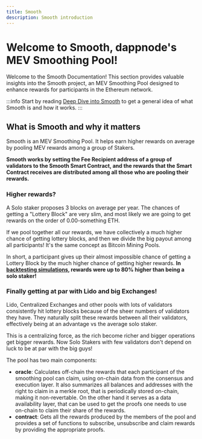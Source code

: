 ```yaml
---
title: Smooth
description: Smooth introduction
---
```


# Welcome to Smooth, dappnode's MEV Smoothing Pool!

Welcome to the Smooth Documentation! This section provides valuable insights into the Smooth project, an MEV Smoothing Pool designed to enhance rewards for participants in the Ethereum network. 

:::info
Start by reading [Deep Dive into Smooth](/docs/smooth/deep-dive-into-smooth/overview.md) to get a general idea of what Smooth is and how it works.
:::
## What is Smooth and why it matters

Smooth is an MEV Smoothing Pool. It helps earn higher rewards on average by pooling MEV rewards among a group of Stakers. 

**Smooth works by setting the Fee Recipient address of a group of validators to the Smooth Smart Contract, and the rewards that the Smart Contract receives are distributed among all those who are pooling their rewards.**

### Higher rewards?

A Solo staker proposes 3 blocks on average per year. The chances of getting a "Lottery Block" are very slim, and most likely we are going to get rewards on the order of 0.00-something ETH. 

If we pool together all our rewards, we have collectively a much higher chance of getting lottery blocks, and then we divide the big payout among all participants! It's the same concept as Bitcoin Mining Pools.

In short, a participant gives up their almost impossible chance of getting a Lottery Block by the much higher chance of getting higher rewards. **In [backtesting simulations](https://github.com/htimsk/SPanalysis), rewards were up to 80% higher than being a solo staker!**

### Finally getting at par with Lido and big Exchanges!

Lido, Centralized Exchanges and other pools with lots of validators consistently hit lottery blocks because of the sheer numbers of validators they have. They naturally split these rewards between all their validators, effectively being at an advantage vs the average solo staker. 

This is a centralizing force, as the rich become richer and bigger operations get bigger rewards. Now Solo Stakers with few validators don't depend on luck to be at par with the big guys!

The pool has two main components:
* **oracle**: Calculates off-chain the rewards that each participant of the smoothing pool can claim, using on-chain data from the consensus and execution layer. It also summarizes all balances and addresses with the right to claim in a merkle root, that is periodically stored on-chain, making it non-revertable. On the other hand it serves as a data availability layer, that can be used to get the proofs one needs to use on-chain to claim their share of the rewards.
* **contract**: Gets all the rewards produced by the members of the pool and provides a set of functions to subscribe, unsubscribe and claim rewards by providing the appropriate proofs.
